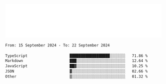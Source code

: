 [![](./hello.svg)](https://blog.yrobot.top?ref=github-yrobot)

<!--START_SECTION:waka-->

```txt
From: 15 September 2024 - To: 22 September 2024

TypeScript                   ██████████████████░░░░░░░   71.86 %
Markdown                     ███░░░░░░░░░░░░░░░░░░░░░░   12.64 %
JavaScript                   ██▓░░░░░░░░░░░░░░░░░░░░░░   10.25 %
JSON                         ▓░░░░░░░░░░░░░░░░░░░░░░░░   02.66 %
Other                        ▒░░░░░░░░░░░░░░░░░░░░░░░░   01.32 %
```

<!--END_SECTION:waka-->
